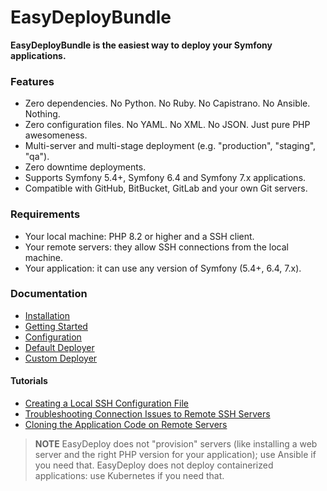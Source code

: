EasyDeployBundle
================

**EasyDeployBundle is the easiest way to deploy your Symfony applications.**

### Features

  * Zero dependencies. No Python. No Ruby. No Capistrano. No Ansible. Nothing.
  * Zero configuration files. No YAML. No XML. No JSON. Just pure PHP awesomeness.
  * Multi-server and multi-stage deployment (e.g. "production", "staging", "qa").
  * Zero downtime deployments.
  * Supports Symfony 5.4+, Symfony 6.4 and Symfony 7.x applications.
  * Compatible with GitHub, BitBucket, GitLab and your own Git servers.

### Requirements

  * Your local machine: PHP 8.2 or higher and a SSH client.
  * Your remote servers: they allow SSH connections from the local machine.
  * Your application: it can use any version of Symfony (5.4+, 6.4, 7.x).

### Documentation

* [Installation](doc/installation.md)
* [Getting Started](doc/getting-started.md)
* [Configuration](doc/configuration.md)
* [Default Deployer](doc/default-deployer.md)
* [Custom Deployer](doc/custom-deployer.md)

#### Tutorials

* [Creating a Local SSH Configuration File](doc/tutorials/local-ssh-config.md)
* [Troubleshooting Connection Issues to Remote SSH Servers](doc/tutorials/remote-ssh-config.md)
* [Cloning the Application Code on Remote Servers](doc/tutorials/remote-code-cloning.md)

> **NOTE**
> EasyDeploy does not "provision" servers (like installing a web server and the
> right PHP version for your application); use Ansible if you need that.
> EasyDeploy does not deploy containerized applications: use Kubernetes if you
> need that.
